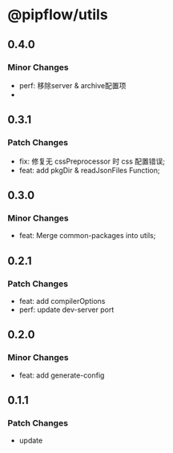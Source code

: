 # @pipflow/utils

## 0.4.0

### Minor Changes

- perf: 移除server & archive配置项
- 

## 0.3.1

### Patch Changes

- fix: 修复无 cssPreprocessor 时 css 配置错误;
- feat: add pkgDir & readJsonFiles Function;

## 0.3.0

### Minor Changes

- feat: Merge common-packages into utils;

## 0.2.1

### Patch Changes

- feat: add compilerOptions
- perf: update dev-server port

## 0.2.0

### Minor Changes

- feat: add generate-config

## 0.1.1

### Patch Changes

- update
